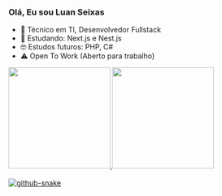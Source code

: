 ### Olá, Eu sou Luan Seixas

- 🔭  Técnico em TI, Desenvolvedor Fullstack
- 🌱  Estudando: Next.js e Nest.js
- 🤓  Estudos futuros: PHP, C#
- ⚠   Open To Work (Aberto para trabalho)

<div>
  <a href="https://github.com/seixasluan">
  <img height="200em" src="https://github-readme-stats.vercel.app/api?username=seixasluan&show_icons=true&theme=dracula&include_all_commits=true&count_private=true"/>
  <img height="200em" src="https://github-readme-stats.vercel.app/api/top-langs/?username=seixasluan&layout=compact&langs_count=16&theme=dracula"/>
</div>
<br>
<picture>
  <source media="(prefers-color-scheme: dark)" srcset="https://github.com/vic1707/vic1707/blob/output/github-snake-dark.svg">
  <source media="(prefers-color-scheme: light)" srcset="https://github.com/vic1707/vic1707/blob/output/github-snake.svg">
  <img alt="github-snake" src="https://github.com/vic1707/vic1707/blob/output/github-snake.svg">
</picture>

